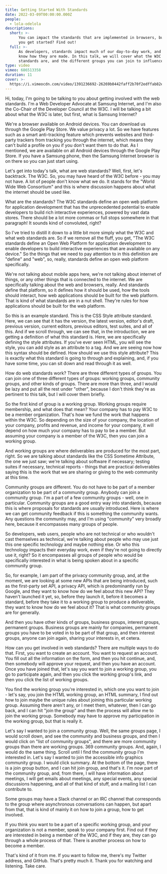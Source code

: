 ```yaml
---
title: Getting Started With Standards
date: 2022-03-09T00:00:00.000Z
people:
  - lola-odelola
descriptions:
  short: >-
      You can impact the standards that are implemented in browsers, but how can
      you get started? Find out!
  full: >-
      As developers, standards impact much of our day-to-day work, and yet few
      know how they are made. In this talk, we will cover what the W3C is, what
      standards are, and the different groups you can join to influence them.
type: video
vimeo: 686513358
duration: 11
cover: >-
  https://i.vimeocdn.com/video/1391236692-26269b0442faff2b70f2edffab82e115bc0fc6dd0f091c7bbf07cb72bbf42ec3-d
---
```


Hi, today, I'm going to be talking to you about getting involved with the web standards. I'm a Web Developer Advocate at Samsung Internet, and I'm also the Co-Chair of the Developer Council at the W3C. I will be talking a bit about what the W3C is later, but first, what is Samsung Internet?

We're a browser available on Android devices. You can download us through the Google Play Store. We value privacy a lot. So we have features such as a smart anti-tracking feature which prevents websites and third-party trackers from tracking you through the internet, which means they can't build a profile on you if you don't want them to do that. As I mentioned, we are available on all Android devices through the Google Play Store. If you have a Samsung phone, then the Samsung Internet browser is on there so you can just start using.

Let's get into today's talk, what are web standards? Well, first, let's backtrack. The W3C. So, you may have heard of the W3C before - you may not have. A lot of people don't know what we do. It stands for the "World Wide Web Consortium" and this is where discussion happens about what the internet should be used like.

What are the standards? The W3C standards define an open web platform for application development that has the unprecedented potential to enable developers to build rich interactive experiences, powered by vast data stores. There should be a lot more commas or full stops somewhere in that paragraph! It sounds kind of convoluted, right?

So I've tried to distill it down to a little bit more simply what the W3C and what web standards are. So if we remove all the fluff, you get, "The W3C standards define an Open Web Platform for application development to enable developers to build interactive experiences that are available on any device." So the things that we need to pay attention to in this definition are "define" and "web", so, really, standards define an open web platform specifically.

We're not talking about mobile apps here, we're not talking about internet of things, or any other things that is connected to the internet. We are specifically talking about the web and browsers, really. And standards define that platform, so it defines how it should be used, how the tools should interact, how web applications should be built for the web platform. That is kind of what standards are in a nut shell. They're rules for how applications should be built for the web platform.

So this is an example standard. This is the CSS Style attribute standard. Here, we can see that it has the version, the latest version, editor's draft, previous version, current editors, previous editors, test suites, and all of this. And if we scroll through, we can see that, in the introduction, we are getting a definition of what this standard is. Here, we are specifically defining the style attributes. If you've ever seen HTML, you will see the style, you can add style as an attribute to a tag. And we are seeing now how this syntax should be defined. How should we use this style attribute? This is exactly what this standard is going to through and explaining, and, if you have some time, you can sit down and read through it as well.

How do web standards work? There are three different types of groups. You can join one of three different types of groups: working groups, community groups, and other kinds of groups. There are more than three, and I would be lazy and put all the rest under "other", because I don't think they're as pertinent to this talk, but I will cover them briefly.

So the first kind of group is a working group. Working groups require membership, and what does that mean? Your company has to pay W3C to be a member organization. That's how we fund the work that happens within the W3C. So depending on the size of your company, the location of your company, profits and revenue, and income for your company, it will depend on how much your company has to pay to be a member. But assuming your company is a member of the W3C, then you can join a working group.

And working groups are where deliverables are produced for the most part, right. So we are talking about standards like the CSS Sometime Attribute, the one we just saw; we're talking about software if necessary; testing suites if necessary, technical reports - things that are practical deliverables saying this is the work that we are sharing or giving to the web community at this time.

Community groups are different. You do not have to be part of a member organization to be part of a community group. Anybody can join a community group. I'm a part of a few community groups - well, one in particular. Community groups are a good entry way into standards, because this is where proposals for standards are usually introduced. Here is where we can get community feedback if this is something the community wants. Any questions the community may, and I'm using "community" very broadly here, because it encompasses many groups of people.

So developers, web users, people who are not technical or who wouldn't cast themselves as technical, we're talking about people who may use just this one specific technology and maybe nothing else. Or who this technology impacts their everyday work, even if they're not going to directly use it, right? So it encompasses all groups of people who would be specifically interested in what is being spoken about in a specific community group.

So, for example, I am part of the privacy community group, and, at the moment, we are looking at some new APIs that are being introduced, such as the first-party set API, a privacy API, which is predominantly run by Google, and they want to know how do we feel about this new API? They haven't launched it yet, so, before they launch it, before it becomes a standard, before they take it to a working group to produce a deliverable, they want to know how do we feel about it? That is what community groups are for generally.

And then you have other kinds of groups, business groups, interest groups, permanent groups. Business groups are mainly for companies, permanent groups you have to be voted in to be part of that group, and then interest groups, anyone can join again, sharing your interests in, et cetera.

How can you get involved in web standards? There are multiple ways to do that. First, you want to create an account. You want to request an account. You fill out all the information on the form, and then you hit continue, and, then somebody will approve your request, and then you have an account. Once you have joined that, let's say you want to join a working group, you go to participate again, and then you click the working group's link, and then you click the list of working groups.

You find the working group you're interested in, which one you want to join - let's say, you join the HTML working group, an HTML summary, I find out how to join maybe the unique rules about joining this particular working group. Assuming there aren't any, or I meet them, whatever, then I can go back, and I can hit "join the group" and then the process will allow me to join the working group. Somebody may have to approve my participation in the working group, but that is really it.

Let's say I wanted to join a community group. Well, the same groups page, I would scroll down, and see the community and business groups, and then I would click on "list of community groups", and there are more community groups than there are working groups. 369 community groups. And, again, I would do the same thing. Scroll until I find the community group I'm interested in. Let's say I wanted to join the accessible info graphics community group. I would click summary. At the bottom of the page, there is a join group button, and I can hit join group, and that's it. I'm now part of the community group, and, from there, I will have information about meetings, I will get emails about meetings, any special events, any special discussions happening, and all of that kind of stuff, and a mailing list I can contribute to.

Some groups may have a Slack channel or an IRC channel that corresponds to the group where asynchronous conversations can happen, but apart from that, that is kind of mainly it on how to join a group, how to get involved.

If you think you want to be a part of a specific working group, and your organization is not a member, speak to your company first. Find out if they are interested in being a member of the W3C, and if they are, they can go through a whole process of that. There is another process on how to become a member.

That's kind of it from me. If you want to follow me, there's my Twitter address, and GitHub. That's pretty much it. Thank you for watching and listening. Take care.
